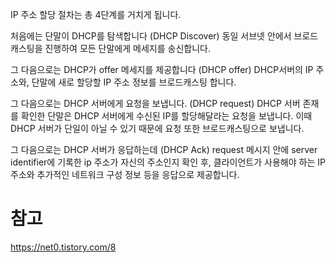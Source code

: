 IP 주소 할당 절차는 총 4단계를 거치게 됩니다.

처음에는 단말이 DHCP를 탐색합니다 (DHCP Discover)
동일 서브넷 안에서 브로드캐스팅을 진행하여 모든 단말에게 메세지를 송신합니다.

그 다음으로는 DHCP가 offer 메세지를 제공합니다 (DHCP offer)
DHCP서버의 IP 주소와, 단말에 새로 할당할 IP 주소 정보를 브로드캐스팅 합니다.

그 다음으로는 DHCP 서버에게 요청을 보냅니다. (DHCP request)
DHCP 서버 존재를 확인한 단말은 DHCP 서버에게 수신된 IP를 할당해달라는 요청을 보냅니다.
이때 DHCP 서버가 단일이 아닐 수 있기 때문에 요청 또한 브로드캐스팅으로 보냅니다.

그 다음으로는 DHCP 서버가 응답하는데 (DHCP Ack)
request 메시지 안에 server identifier에 기록한 ip 주소가 자신의 주소인지 확인 후, 클라이언트가 사용해야 하는 IP 주소와 추가적인 네트워크 구성 정보 등을 응답으로 제공합니다. 

# 참고
https://net0.tistory.com/8

